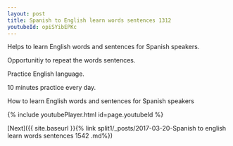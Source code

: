 ```yaml
---
layout: post
title: Spanish to English learn words sentences 1312 
youtubeId: opiSYibEPKc
---
```

 
 
Helps to learn English words and sentences for Spanish speakers.

Opportunitiy to repeat the words sentences. 

Practice English language. 
 
10 minutes practice every day. 
 
How to learn English words and sentences for Spanish speakers 
 
{% include youtubePlayer.html id=page.youtubeId %}
 
 
[Next]({{ site.baseurl }}{% link  split1/_posts/2017-03-20-Spanish to english learn words sentences 1542 .md%})
 
